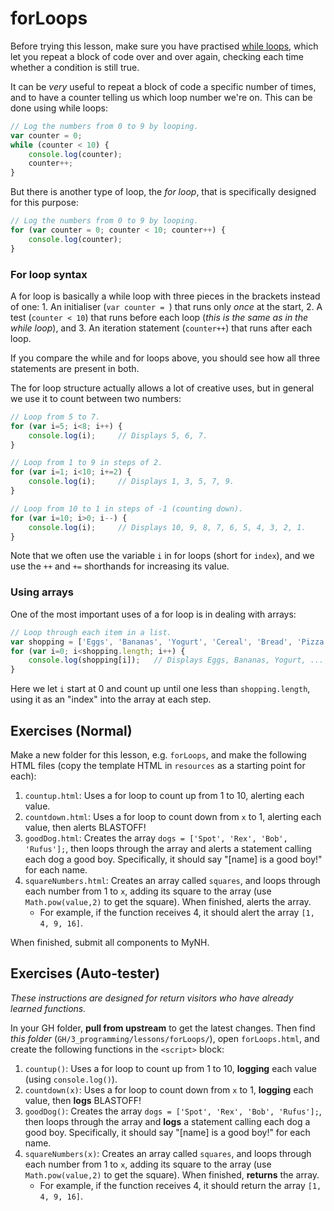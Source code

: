 # forLoops

Before trying this lesson, make sure you have practised [while loops](../ifWhile#while-loops), which let you repeat a block of code over and over again, checking each time whether a condition is still true.

It can be *very* useful to repeat a block of code a specific number of times, and to have a counter telling us which loop number we're on. This can be done using while loops:

```js
// Log the numbers from 0 to 9 by looping.
var counter = 0;
while (counter < 10) {
    console.log(counter);
    counter++;
}
```

But there is another type of loop, the *for loop*, that is specifically designed for this purpose:

```js
// Log the numbers from 0 to 9 by looping.
for (var counter = 0; counter < 10; counter++) {
    console.log(counter);
}
```

### For loop syntax

A for loop is basically a while loop with three pieces in the brackets instead of one:
    1. An initialiser (`var counter = `) that runs only *once* at the start,
    2. A test (`counter < 10`) that runs before each loop (*this is the same as in the while loop*), and
    3. An iteration statement (`counter++`) that runs after each loop.

If you compare the while and for loops above, you should see how all three statements are present in both.

The for loop structure actually allows a lot of creative uses, but in general we use it to count between two numbers:

```js
// Loop from 5 to 7.
for (var i=5; i<8; i++) {
    console.log(i);     // Displays 5, 6, 7.
}

// Loop from 1 to 9 in steps of 2.
for (var i=1; i<10; i+=2) {
    console.log(i);     // Displays 1, 3, 5, 7, 9.
}

// Loop from 10 to 1 in steps of -1 (counting down).
for (var i=10; i>0; i--) {
    console.log(i);     // Displays 10, 9, 8, 7, 6, 5, 4, 3, 2, 1.
}
```

Note that we often use the variable `i` in for loops (short for `index`), and we use the `++` and `+=` shorthands for increasing its value.

### Using arrays

One of the most important uses of a for loop is in dealing with arrays:

```js
// Loop through each item in a list.
var shopping = ['Eggs', 'Bananas', 'Yogurt', 'Cereal', 'Bread', 'Pizza'];
for (var i=0; i<shopping.length; i++) {
    console.log(shopping[i]);   // Displays Eggs, Bananas, Yogurt, ...
}
```

Here we let `i` start at 0 and count up until one less than `shopping.length`, using it as an "index" into the array at each step.

## Exercises (Normal)

Make a new folder for this lesson, e.g. `forLoops`, and make the following HTML files (copy the template HTML in `resources` as a starting point for each):

1. `countup.html`: Uses a for loop to count up from 1 to 10, alerting each value.
2. `countdown.html`: Uses a for loop to count down from `x` to 1, alerting each value, then alerts BLASTOFF!
3. `goodDog.html`: Creates the array `dogs = ['Spot', 'Rex', 'Bob', 'Rufus'];`, then loops through the array and alerts a statement calling each dog a good boy. Specifically, it should say "[name] is a good boy!" for each name.
4. `squareNumbers.html`: Creates an array called `squares`, and loops through each number from 1 to `x`, adding its square to the array (use `Math.pow(value,2)` to get the square). When finished, alerts the array.
    - For example, if the function receives 4, it should alert the array `[1, 4, 9, 16]`.

When finished, submit all components to MyNH.

## Exercises (Auto-tester)

*These instructions are designed for return visitors who have already learned functions.*

In your GH folder, **pull from upstream** to get the latest changes. Then find *this folder* (`GH/3_programming/lessons/forLoops/`), open `forLoops.html`, and create the following functions in the `<script>` block:

1. `countup()`: Uses a for loop to count up from 1 to 10, **logging** each value (using `console.log()`).
2. `countdown(x)`: Uses a for loop to count down from `x` to 1, **logging** each value, then **logs** BLASTOFF!
3. `goodDog()`: Creates the array `dogs = ['Spot', 'Rex', 'Bob', 'Rufus'];`, then loops through the array and **logs** a statement calling each dog a good boy. Specifically, it should say "[name] is a good boy!" for each name.
4. `squareNumbers(x)`: Creates an array called `squares`, and loops through each number from 1 to `x`, adding its square to the array (use `Math.pow(value,2)` to get the square). When finished, **returns** the array.
    - For example, if the function receives 4, it should return the array `[1, 4, 9, 16]`.

